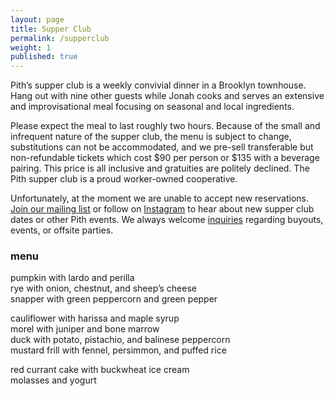 ```yaml
---
layout: page
title: Supper Club
permalink: /supperclub
weight: 1
published: true
---
```

Pith’s supper club is a weekly convivial dinner in a Brooklyn townhouse. Hang out with nine other guests while Jonah cooks and serves an extensive and improvisational meal focusing on seasonal and local ingredients.

Please expect the meal to last roughly two hours. Because of the small and infrequent nature of the supper club, the menu is subject to change, substitutions can not be accommodated, and we pre-sell transferable but non-refundable tickets which cost $90 per person or $135 with a beverage pairing. This price is all inclusive and gratuities are politely declined. The Pith supper club is a proud worker-owned cooperative.  

Unfortunately, at the moment we are unable to accept new reservations. [Join our mailing list](http://eepurl.com/bZ8dIf) or follow on [Instagram](http://instagram.com/pithnyc) to hear about new supper club dates or other Pith events. We always welcome [inquiries](mailto:inquiries@pith.space) regarding buyouts, events, or offsite parties.  

### menu
pumpkin with lardo and perilla  
rye with onion, chestnut, and sheep’s cheese  
snapper with green peppercorn and green pepper  

cauliflower with harissa and maple syrup  
morel with juniper and bone marrow  
duck with potato, pistachio, and balinese peppercorn  
mustard frill with fennel, persimmon, and puffed rice  

red currant cake with buckwheat ice cream  
molasses and yogurt
